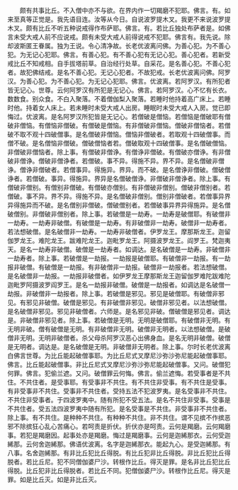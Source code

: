 <!-- { "loadSidebar": true } -->
　　颇有共事比丘。不入僧中亦不与欲。在界内作一切羯磨不犯耶。佛言。有。如来至真等正觉是。我先语目连。汝等从今日。自说波罗提木叉。我更不来说波罗提木叉。颇有比丘不听五种说戒得作布萨耶。佛言。有。若比丘独处布萨者是。如佛言未受大戒人前不应说戒。颇有未受大戒人前得说戒不犯耶。佛言有。我先说。除却波斯匿王眷属。独为王说。令心清净故。长老优波离问佛。为善心犯。为不善心犯。为无记心犯耶。佛言。有善心犯。有不善心犯有无记心犯。善心犯者。若新受戒比丘不知戒相。自手拔塔前草。自治经行处草。自采花。是名善心犯。不善心犯者。故犯佛结戒。是名不善心犯。无记心犯者。不故犯戒。长老优波离问佛。阿罗汉。为善心犯。为不善心犯。为无记心犯耶。佛言。优波离。若阿罗汉。有所犯者皆无记心。世尊。云何阿罗汉有所犯是无记心。佛言。若阿罗汉。心不忆有长衣。数数食。别众食。不白入聚落。不着僧伽梨入聚落。若睡时他持着高广床上。若睡时他。持着女人床上。若未睡时未受大戒人出房。睡眠时未受大戒人入房。觉已即悔过。优波离。是名阿罗汉所犯皆是无记心。若僧破是僧恼。若僧恼是僧破耶有僧破非僧恼。有僧恼非僧破。有僧破是僧恼。有非僧破非僧恼。僧破非僧恼者。若僧破不取不观十四破僧事。是名僧破非僧恼。僧恼非僧破者。若取观十四破僧事。而僧不破。是名僧恼非僧破。僧破僧恼者若。僧破取观十四破僧事。是名僧破僧恼。非僧破非僧恼者。除上事。有僧破非僧诤。有僧诤非僧破。有僧破亦僧诤。有非僧破非僧诤。僧破非僧诤者。若僧破。事不异。得施不异。界不异。是名僧破非僧诤。僧诤非僧破者。若僧事异。得施异。界异。而不破。是名僧诤非僧破。僧破僧诤者。若僧破。事异。得施异。界异是名僧破僧诤。非僧破非僧诤者。除上事。有僧破非僧别。有僧别非僧破。有僧破亦僧别。有非僧破非僧别。僧破非僧别者。若僧破。事不异。界不异。得施不异。是名僧破非僧别。僧别非僧破者。若僧事异界异得施异而不破。是名僧别非僧破。僧破僧别者。若僧破事异界异得施异。是名僧破僧别。非僧破非僧别者。除上事。若破僧是一劫寿。一劫寿是破僧耶。有破僧非一劫寿。一劫寿非破僧。有破僧是一劫寿。有非破僧非一劫寿。破僧非一劫寿者。若法想破僧。是名破僧非一劫寿。一劫寿非破僧者。伊罗龙王。摩那斯龙王。迦留伽罗龙王。难陀龙王。跋难陀龙王。迦毗罗龙王。阿摄波罗龙王。阎罗王。梵迦夷天。是名一劫寿非破僧。破僧是一劫寿者。如调达。是名破僧是一劫寿。非破僧非一劫寿者。除上事。若破僧是一劫报。一劫报是破僧耶。有破僧非一劫报。有一劫报非破僧。有破僧是一劫报。有非破僧非一劫报。破僧非一劫报者。若法想破僧。是名破僧非一劫报。一劫报非破僧者。如伊罗龙王摩那斯龙王迦留伽罗难陀跋难陀迦毗罗阿摄波罗阎罗王。是名一劫报非破僧。破僧是一劫报者。如调达是名破僧一劫报。非破僧非一劫报者。除上事。若破僧是邪见。邪见是破僧耶。有破僧非邪见。有邪见非破僧。破僧是邪见。有非破僧非邪见。破僧非邪见者。以法想破僧。是名破僧非邪见。邪见非破僧者。六师是。是名邪见非破。僧破僧是邪见者。调达是。非破僧非邪见者。除上事。若破僧是无明。无明是破僧耶。有破僧非无明。有无明非破。僧有破僧是无明。有非破僧非无明。破僧非无明者。以法想破僧。是破僧非无明。无明非破僧者。杀父母杀阿罗汉恶心出佛身血。是名无明非破僧。破僧是无明者。调达是。是名破僧是无明。非破僧非无明者。除上事。尔时长老优波离白佛言世尊。为比丘能起破僧事耶。为比丘尼式叉摩尼沙弥沙弥尼能起破僧事耶。佛言。比丘能起破僧事。非比丘尼式叉摩尼沙弥沙弥尼能起破僧事。又问。破僧犯何罪。佛言。犯偷兰遮。又问。破僧罪云何悔。佛言。偷兰遮悔。若受事者是不共住。不共住者。是受事耶。有受事非不共住。有不共住非受事。有不共住是受事。有非受事非不共住。受事非不共住者。受持五法不犯波罗夷。是名受事非不共住。不共住非受事者。于四波罗夷中。随有所犯不受五法。是名不共住非受事。受事是不共住者。受五法四波罗夷中随有所犯。是名受事是不共住。非受事非不共住者。除上事。有不共住。是种种不共住。有种种不共住。非不共住。谓不见摈不作摈恶邪不除摈狂心乱心苦痛心。若呵责是折伏。折伏亦是呵责。云何是羯磨。云何羯磨事。若犯是羯磨因。起事处亦是羯磨。悔过是羯磨事。云何是迦絺那衣。云何受迦絺那。云何舍迦絺那。佛语优波离。名字是迦絺那衣。能起九心。是受迦絺那。有八事。名舍迦絺那。有非比丘犯比丘得脱。有比丘犯非比丘得脱。非比丘犯比丘得脱者。若比丘尼。犯不同僧伽婆尸沙。转根作比丘。得灭是罪。是名非比丘犯比丘得脱。比丘犯非比丘得脱者。若比丘不同。犯僧伽婆尸沙。转根作比丘尼。得灭是罪。如是比丘灭。如是非比丘灭。
